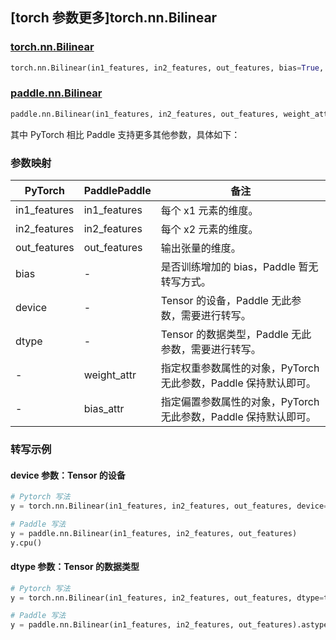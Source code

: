 ## [torch 参数更多]torch.nn.Bilinear

### [torch.nn.Bilinear](https://pytorch.org/docs/1.13/generated/torch.nn.Bilinear.html#torch.nn.Bilinear)

```python
torch.nn.Bilinear(in1_features, in2_features, out_features, bias=True, device=None, dtype=None)
```

### [paddle.nn.Bilinear](https://www.paddlepaddle.org.cn/documentation/docs/zh/api/paddle/nn/Bilinear_cn.html)

```python
paddle.nn.Bilinear(in1_features, in2_features, out_features, weight_attr=None, bias_attr=None, name=None)
```

其中 PyTorch 相比 Paddle 支持更多其他参数，具体如下：

### 参数映射

| PyTorch      | PaddlePaddle | 备注                                                            |
| ------------ | ------------ | --------------------------------------------------------------- |
| in1_features | in1_features | 每个 x1 元素的维度。                                            |
| in2_features | in2_features | 每个 x2 元素的维度。                                            |
| out_features | out_features | 输出张量的维度。                                                |
| bias         | -            | 是否训练增加的 bias，Paddle 暂无转写方式。                      |
| device       | -            | Tensor 的设备，Paddle 无此参数，需要进行转写。                  |
| dtype        | -            | Tensor 的数据类型，Paddle 无此参数，需要进行转写。             |
| -            | weight_attr  | 指定权重参数属性的对象，PyTorch 无此参数，Paddle 保持默认即可。 |
| -            | bias_attr    | 指定偏置参数属性的对象，PyTorch 无此参数，Paddle 保持默认即可。 |

### 转写示例

#### device 参数：Tensor 的设备

```python
# Pytorch 写法
y = torch.nn.Bilinear(in1_features, in2_features, out_features, device=torch.device('cpu'))

# Paddle 写法
y = paddle.nn.Bilinear(in1_features, in2_features, out_features)
y.cpu()
```

#### dtype 参数：Tensor 的数据类型

```python
# Pytorch 写法
y = torch.nn.Bilinear(in1_features, in2_features, out_features, dtype=torch.float32)

# Paddle 写法
y = paddle.nn.Bilinear(in1_features, in2_features, out_features).astype(paddle.float32)
```
